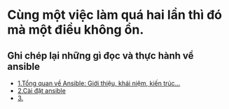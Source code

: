 # Cùng một việc làm quá hai lần thì đó mà một điều không ổn.

## Ghi chép lại những gì đọc và thực hành về ansible

- [1.Tổng quan về Ansible: Giới thiệu, khái niệm, kiến trúc...](https://github.com/domanhduy/ghichep/blob/master/DuyDM/Ansible/docs/1.tong-quan-ve-ansible.md)
- [2.Cài đặt ansible](https://github.com/domanhduy/ghichep/blob/master/DuyDM/Ansible/docs/3.setup-ansible.md)
- [3.]()




